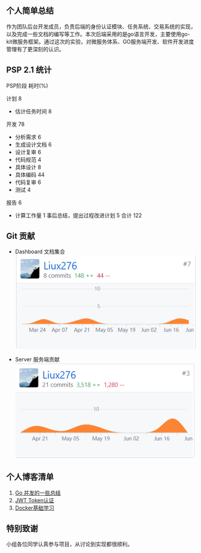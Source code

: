 ## 个人简单总结
作为团队后台开发成员，负责后端的身份认证模块、任务系统、交易系统的实现，以及完成一些文档的编写等工作。本次后端采用的是go语言开发，主要使用go-kit微服务框架。通过这次的实验，对微服务体系、GO服务端开发、软件开发进度管理有了更深刻的认识。

## PSP 2.1 统计
PSP阶段	耗时(%)

计划	8
- 估计任务时间	8

开发	78
- 分析需求	6
- 生成设计文档	6
- 设计复审	6
- 代码规范	4
- 具体设计	8
- 具体编码	44
- 代码复审	6
- 测试	4

报告	6
- 计算工作量	1
事后总结，提出过程改进计划	5
合计	122
## Git 贡献
- Dashboard 文档集合
![文档贡献](../images/reportIMG/liux276_1.png)

- Server 服务端贡献
![服务端代码贡献](../images/reportIMG/liux276_2.png)

## 个人博客清单
1. [Go 并发的一些总结](https://segmentfault.com/a/1190000019582694)
2. [JWT Token认证](https://segmentfault.com/a/1190000019582808)
3. [Docker基础学习](https://segmentfault.com/a/1190000019623253)

## 特别致谢
小组各位同学认真参与项目，从讨论到实现都很顺利。